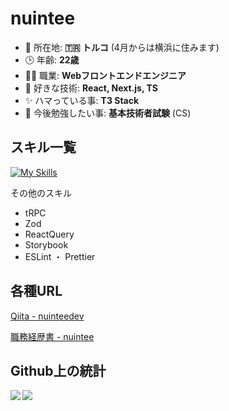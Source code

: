 # nuintee
- 🏡 所在地: **🇹🇷 トルコ** (4月からは横浜に住みます)
- 🕒 年齢: **22歳**
- 🧑‍💻 職業: **Webフロントエンドエンジニア**
- 🔧 好きな技術: **React, Next.js, TS**
- ✨ ハマっている事: **T3 Stack**
- 🌱 今後勉強したい事: **基本技術者試験** (CS)

<!--現在22歳の横浜在住WEBフロントエンドエンジニアです。 最近T3 Stackが好きです。 -->

## スキル一覧
[![My Skills](https://skillicons.dev/icons?i=js,ts,nodejs,react,next,prisma,html,css,tailwind,jest,docker,webpack,firebase)](https://skillicons.dev)

その他のスキル
- tRPC
- Zod
- ReactQuery
- Storybook
- ESLint ・ Prettier

## 各種URL
[Qiita - nuinteedev](https://qiita.com/nuinteedev)

[職務経歴書 - nuintee](https://www.resume.id/nuintee)

## Github上の統計

<a href="https://github.com/nuintee/github-readme-stats">
  <img align="left" src="https://github-readme-stats.vercel.app/api?username=nuintee" />
</a>
<a href="https://github.com/nuintee/github-readme-stats">
  <img align="left" src="https://github-readme-stats.vercel.app/api/top-langs/?username=nuintee" />
</a>
